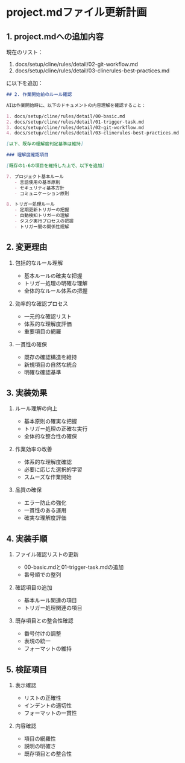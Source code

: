 # project.mdファイル更新計画

## 1. project.mdへの追加内容

現在のリスト：
1. docs/setup/cline/rules/detail/02-git-workflow.md
2. docs/setup/cline/rules/detail/03-clinerules-best-practices.md

に以下を追加：
```markdown
## 2. 作業開始前のルール確認

AIは作業開始時に、以下のドキュメントの内容理解を確認すること：

1. docs/setup/cline/rules/detail/00-basic.md
2. docs/setup/cline/rules/detail/01-trigger-task.md
3. docs/setup/cline/rules/detail/02-git-workflow.md
4. docs/setup/cline/rules/detail/03-clinerules-best-practices.md

[以下、既存の理解度判定基準は維持]

### 理解度確認項目

[既存の1-6の項目を維持した上で、以下を追加]

7. プロジェクト基本ルール
   - 言語使用の基本原則
   - セキュリティ基本方針
   - コミュニケーション原則

8. トリガー処理ルール
   - 定期更新トリガーの把握
   - 自動検知トリガーの理解
   - タスク実行プロセスの把握
   - トリガー間の関係性理解
```

## 2. 変更理由

1. 包括的なルール理解
   - 基本ルールの確実な把握
   - トリガー処理の明確な理解
   - 全体的なルール体系の把握

2. 効率的な確認プロセス
   - 一元的な確認リスト
   - 体系的な理解度評価
   - 重要項目の網羅

3. 一貫性の確保
   - 既存の確認構造を維持
   - 新規項目の自然な統合
   - 明確な確認基準

## 3. 実装効果

1. ルール理解の向上
   - 基本原則の確実な把握
   - トリガー処理の正確な実行
   - 全体的な整合性の確保

2. 作業効率の改善
   - 体系的な理解度確認
   - 必要に応じた選択的学習
   - スムーズな作業開始

3. 品質の確保
   - エラー防止の強化
   - 一貫性のある運用
   - 確実な理解度評価

## 4. 実装手順

1. ファイル確認リストの更新
   - 00-basic.mdと01-trigger-task.mdの追加
   - 番号順での整列

2. 確認項目の追加
   - 基本ルール関連の項目
   - トリガー処理関連の項目

3. 既存項目との整合性確認
   - 番号付けの調整
   - 表現の統一
   - フォーマットの維持

## 5. 検証項目

1. 表示確認
   - リストの正確性
   - インデントの適切性
   - フォーマットの一貫性

2. 内容確認
   - 項目の網羅性
   - 説明の明確さ
   - 既存項目との整合性